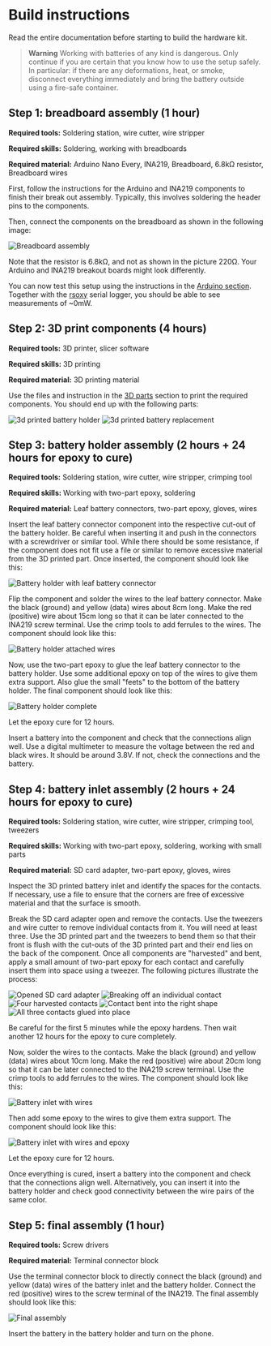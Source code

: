 # Build instructions

Read the entire documentation before starting to build the hardware kit.

> **Warning**
> Working with batteries of any kind is dangerous. Only continue if you are certain that you know how to use the setup safely. In particular: if there are any deformations, heat, or smoke, disconnect everything immediately and bring the battery outside using a fire-safe container.


## Step 1: breadboard assembly (1 hour)

**Required tools:** Soldering station, wire cutter, wire stripper

**Required skills:** Soldering, working with breadboards

**Required material:** Arduino Nano Every, INA219, Breadboard, 6.8kΩ resistor, Breadboard wires

First, follow the instructions for the Arduino and INA219 components to finish their break out assembly. Typically, this involves soldering the header pins to the components. 

Then, connect the components on the breadboard as shown in the following image:

![Breadboard assembly](figures/breadboard-overview.png)

Note that the resistor is 6.8kΩ, and not as shown in the picture 220Ω. Your Arduino and INA219 breakout boards might look differently.

You can now test this setup using the instructions in the [Arduino section](../arduino/README.md). Together with the [rsoxy](../rsoxy/README.md) serial logger, you should be able to see measurements of ~0mW.


## Step 2: 3D print components (4 hours)

**Required tools:** 3D printer, slicer software

**Required skills:** 3D printing

**Required material:** 3D printing material

Use the files and instruction in the [3D parts](../3d-parts/README.md) section to print the required components. You should end up with the following parts:


![3d printed battery holder](figures/3d-print-battery-holder.jpg) ![3d printed battery replacement](figures/3d-print-battery-replacement.jpg) 




## Step 3: battery holder assembly (2 hours + 24 hours for epoxy to cure)

**Required tools:** Soldering station, wire cutter, wire stripper, crimping tool

**Required skills:** Working with two-part epoxy, soldering

**Required material:** Leaf battery connectors, two-part epoxy, gloves, wires

Insert the leaf battery connector component into the respective cut-out of the battery holder. Be careful when inserting it and push in the connectors with a screwdriver or similar tool. While there should be some resistance, if the component does not fit use a file or similar to remove excessive material from the 3D printed part. Once inserted, the component should look like this:

![Battery holder with leaf battery connector](figures/holder-1.jpg)

Flip the component and solder the wires to the leaf battery connector. Make the black (ground) and yellow (data) wires about 8cm long. Make the red (positive) wire about 15cm long so that it can be later connected to the INA219 screw terminal. Use the crimp tools to add ferrules to the wires. The component should look like this:

![Battery holder attached wires](figures/holder-2.jpg)

Now, use the two-part epoxy to glue the leaf battery connector to the battery holder. Use some additional epoxy on top of the wires to give them extra support. Also glue the small "feets" to the bottom of the battery holder. The final component should look like this:

![Battery holder complete](figures/holder-3.jpg)

Let the epoxy cure for 12 hours.

Insert a battery into the component and check that the connections align well. Use a digital multimeter to measure the voltage between the red and black wires. It should be around 3.8V. If not, check the connections and the battery. 


## Step 4: battery inlet assembly (2 hours + 24 hours for epoxy to cure)

**Required tools:** Soldering station, wire cutter, wire stripper, crimping tool, tweezers

**Required skills:** Working with two-part epoxy, soldering, working with small parts

**Required material:** SD card adapter, two-part epoxy, gloves, wires

Inspect the 3D printed battery inlet and identify the spaces for the contacts. If necessary, use a file to ensure that the corners are free of excessive material and that the surface is smooth.

Break the SD card adapter open and remove the contacts. Use the tweezers and wire cutter to remove individual contacts from it. You will need at least three. Use the 3D printed part and the tweezers to bend them so that their front is flush with the cut-outs of the 3D printed part and their end lies on the back of the component. Once all components are "harvested" and bent, apply a small amount of two-part epoxy for each contact and carefully insert them into space using a tweezer. The following pictures illustrate the process:

![Opened SD card adapter](figures/contacts-1.jpg)
![Breaking off an individual contact](figures/contacts-2.jpg)
![Four harvested contacts](figures/contacts-3.jpg)
![Contact bent into the right shape](figures/contacts-4.jpg)
![All three contacts glued into place](figures/contacts-5.jpg)

Be careful for the first 5 minutes while the epoxy hardens. Then wait another 12 hours for the epoxy to cure completely.

Now, solder the wires to the contacts. Make the black (ground) and yellow (data) wires about 10cm long. Make the red (positive) wire about 20cm long so that it can be later connected to the INA219 screw terminal. Use the crimp tools to add ferrules to the wires. The component should look like this:

![Battery inlet with wires](figures/inlet-1.jpg)

Then add some epoxy to the wires to give them extra support. The component should look like this:

![Battery inlet with wires and epoxy](figures/inlet-2.jpg)

Let the epoxy cure for 12 hours.

Once everything is cured, insert a battery into the component and check that the connections align well. Alternatively, you can insert it into the battery holder and check good connectivity between the wire pairs of the same color.


## Step 5: final assembly (1 hour)

**Required tools:** Screw drivers

**Required material:** Terminal connector block

Use the terminal connector block to directly connect the black (ground) and yellow (data) wires of the battery inlet and the battery holder.
Connect the red (positive) wires to the screw terminal of the INA219. The final assembly should look like this:

![Final assembly](figures/complete.jpg)

Insert the battery in the battery holder and turn on the phone.